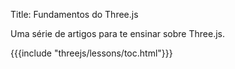 Title: Fundamentos do Three.js

Uma série de artigos para te ensinar sobre Three.js.

{{{include "threejs/lessons/toc.html"}}}

<!--

{{{table_of_contents}}}

-->


